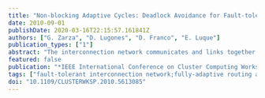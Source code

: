 ```yaml
---
title: "Non-blocking Adaptive Cycles: Deadlock Avoidance for Fault-tolerant Interconnection Networks"
date: 2010-09-01
publishDate: 2020-03-16T22:15:57.161841Z
authors: ["G. Zarza", "D. Lugones", "D. Franco", "E. Luque"]
publication_types: ["1"]
abstract: "The interconnection network communicates and links together the processing units of modern high-performance computing systems. In this context, network faults have an extremely high impact since most routing algorithms were not designed to tolerate faults. Because of this, just a single fault may stall messages in the network, preventing the finalization of applications, or may lead to deadlocked configurations. In this paper we introduce a scalable deadlock avoidance technique specifically designed to deal with large interconnection networks suffering from a large number of dynamic faults. Our method is based on adding one-slot deadlock avoidance buffers and does not require the use of any virtual channels. Additionally, fully-adaptive routing algorithms may be designed on the basis of our proposal."
featured: false
publication: "*IEEE International Conference on Cluster Computing Workshops and Posters (CLUSTER WORKSHOPS)*"
tags: ["fault-tolerant interconnection network;fully-adaptive routing algorithm;high-performance computing system;nonblocking adaptive cycles;scalable deadlock avoidance technique;fault tolerant computing;multiprocessor interconnection networks;"]
doi: "10.1109/CLUSTERWKSP.2010.5613085"
---
```


